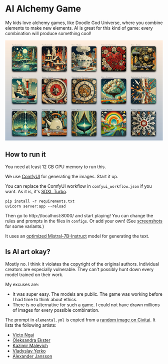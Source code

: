 # AI Alchemy Game

My kids love alchemy games, like Doodle God Universe, where you combine elements to make new elements.
AI is great for this kind of game: every combination will produce something cool!

![Screenshot](screenshots/elemental.jpg)

## How to run it

You need at least 12 GB GPU memory to run this.

We use [ComfyUI](https://github.com/comfyanonymous/ComfyUI) for generating the images. Start it up.

You can replace the ComfyUI workflow in `comfyui_workflow.json` if you want.
As it is, it's [SDXL Turbo](https://stability.ai/news/stability-ai-sdxl-turbo).

```
pip install -r requirements.txt
uvicorn server:app --reload
```

Then go to http://localhost:8000/ and start playing! You can change the rules and prompts in
the files in `configs`. Or add your own!
(See [screenshots](https://github.com/darabos/ai-alchemy/tree/main/screenshots) for some variants.)

It uses an [optimized Mistral-7B-Instruct](https://huggingface.co/Praise2112/Mistral-7B-Instruct-v0.1-int8-ct2)
model for generating the text.

## Is AI art okay?

Mostly no. I think it violates the copyright of the original authors.
Individual creators are especially vulnerable. They can't possibly hunt down every model trained on their work.

My excuses are:
- It was super easy. The models are public. The game was working before I had time to think about ethics.
- There is no alternative for such a game. I could not have drawn millions of images for every possible combination.

The prompt in `elemental.yml` is copied from a [random image on Civitai](https://civitai.com/images/4027144).
It lists the following artists:
- [Victo Ngai](https://victo-ngai.com/)
- [Oleksandra Ekster](https://en.wikipedia.org/wiki/Aleksandra_Ekster)
- [Kazimir Malevich](https://en.wikipedia.org/wiki/Kazimir_Malevich)
- [Vladyslav Yerko](https://www.facebook.com/p/Vladyslav-Yerko-100063774308016/)
- [Alexander Jansson](https://alexanderjansson.com/)
